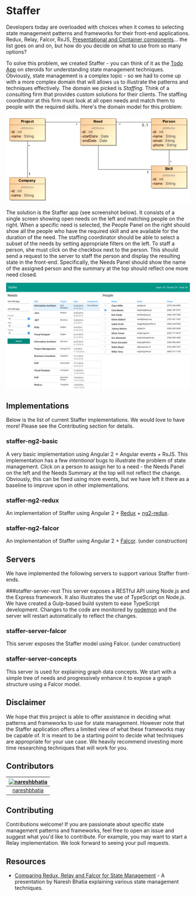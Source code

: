 Staffer
=======

Developers today are overloaded with choices when it comes to selecting state management patterns and frameworks for their front-end applications. Redux, Relay, Falcor, RxJS, [Presentational and Container components](https://medium.com/@dan_abramov/smart-and-dumb-components-7ca2f9a7c7d0)... the list goes on and on, but how do you decide on what to use from so many options?

To solve this problem, we created Staffer - you can think of it as the [Todo App](https://github.com/tastejs/todomvc) on steroids for understanding state management techniques. Obviously, state management is a complex topic - so we had to come up with a more complex domain that will allows us to illustrate the patterns and techniques effectively. The domain we picked is *Staffing*. Think of a consulting firm that provides custom solutions for their clients. The staffing coordinator at this firm must look at all open needs and match them to people with the required skills. Here's the domain model for this problem:

<img src="domain-model/staffer-domain-model.png">

The solution is the Staffer app (see screenshot below). It consists of a single screen showing open needs on the left and matching people on the right. When a specific need is selected, the People Panel on the right should show all the people who have the required skill and are available for the duration of the need. The staffing coordinator should be able to select a subset of the needs by setting appropriate filters on the left. To staff a person, she must click on the checkbox next to the person. This should send a request to the server to staff the person and display the resulting state in the front-end. Specifically, the Needs Panel should show the name of the assigned person and the summary at the top should reflect one more need closed.

<img src="assets/screen-shot.png">

Implementations
---------------
Below is the list of current Staffer implementations. We would love to have more! Please see the Contributing section for details.

### staffer-ng2-basic
A very basic implementation using Angular 2 + Angular events + RxJS. This implementation has a few *intentional* bugs to illustrate the problem of state management. Click on a person to assign her to a need - the Needs Panel on the left and the Needs Summary at the top will not reflect the change. Obviously, this can be fixed using more events, but we have left it there as a baseline to improve upon in other implementations.

### staffer-ng2-redux
An implementation of Staffer using Angular 2 + [Redux](http://redux.js.org/) + [ng2-redux](https://github.com/angular-redux/ng2-redux).

### staffer-ng2-falcor
An implementation of Staffer using Angular 2 + [Falcor](http://netflix.github.io/falcor/). (under construction)

Servers
-------
We have implemented the following servers to support various Staffer front-ends.

###staffer-server-rest
This server exposes a RESTful API using Node.js and the Express framework. It also illustrates the use of TypeScript on Node.js. We have created a Gulp-based build system to ease TypeScript development. Changes to the code are monitored by [nodemon](https://github.com/remy/nodemon) and the server will restart automatically to reflect the changes.

### staffer-server-falcor
This server exposes the Staffer model using Falcor. (under construction)

### staffer-server-concepts
This server is used for explaining graph data concepts. We start with a simple tree of needs and progressively enhance it to expose a graph structure using a Falcor model.

Disclaimer
----------
We hope that this project is able to offer assistance in deciding what patterns and frameworks to use for state management. However note that the Staffer application offers a limited view of what these frameworks may be capable of. It is meant to be a starting point to decide what techniques are appropriate for your use case. We heavily recommend investing more time researching techniques that will work for you.

Contributors
------------
[<img alt="nareshbhatia" src="https://avatars.githubusercontent.com/u/1220198?v=3&s=117" width="117">](https://github.com/nareshbhatia) |
:---: |
[nareshbhatia](https://github.com/nareshbhatia) |

Contributing
------------
Contributions welcome! If you are passionate about specific state management patterns and frameworks, feel free to open an issue and suggest what you'd like to contribute. For example, you may want to start a Relay implementation. We look forward to seeing your pull requests.

Resources
---------
- [Comparing Redux, Relay and Falcor for State Management](https://drive.google.com/file/d/0Bxd0x47hCRbTSnNpY0ZFV3dYMDQ/view?usp=sharing) - A presentation by Naresh Bhatia explaining various state management techniques.
